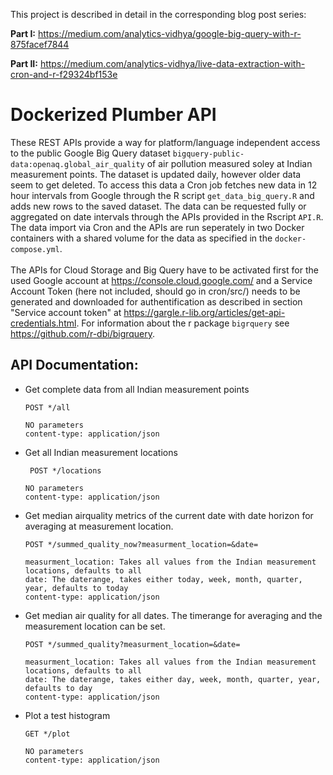 This project is described in detail in the corresponding blog post series:

**Part I:** https://medium.com/analytics-vidhya/google-big-query-with-r-875facef7844 <p>
**Part II:** https://medium.com/analytics-vidhya/live-data-extraction-with-cron-and-r-f29324bf153e


# Dockerized Plumber API

These REST APIs provide a way for platform/language independent access to the public Google Big Query dataset  `bigquery-public-data:openaq.global_air_quality` of air pollution measured soley at Indian measurement points. The dataset is updated daily, however older data seem to get deleted. To access this data a Cron job fetches new data in 12 hour intervals from Google through the R script `get_data_big_query.R` and adds new rows to the saved dataset. The data can be requested fully or aggregated on date intervals through the APIs provided in the Rscript `API.R`. The data import via Cron and the APIs are run seperately in two Docker containers with a shared volume for the data as specified in the `docker-compose.yml`.<br><br> The APIs for Cloud Storage and Big Query have to be activated first for the used Google account at https://console.cloud.google.com/ and a Service Account Token (here not included, should go in cron/src/) needs to be generated and downloaded for authentification as described in section "Service account token" at https://gargle.r-lib.org/articles/get-api-credentials.html. For information about the r package `bigrquery`  see https://github.com/r-dbi/bigrquery. 


## API Documentation:  

- Get complete data from all Indian measurement points   

      POST */all

      NO parameters
      content-type: application/json 

- Get all Indian measurement locations 

       POST */locations

      NO parameters
      content-type: application/json  

- Get median airquality metrics of the current date with date horizon for averaging at measurement location.

      POST */summed_quality_now?measurment_location=&date=

      measurment_location: Takes all values from the Indian measurement locations, defaults to all
      date: The daterange, takes either today, week, month, quarter, year, defaults to today
      content-type: application/json   
      

- Get median air quality for all dates. The timerange for averaging and the measurement location can be set. 

      POST */summed_quality?measurment_location=&date=

      measurment_location: Takes all values from the Indian measurement locations, defaults to all
      date: The daterange, takes either day, week, month, quarter, year, defaults to day
      content-type: application/json  



- Plot a test histogram

      GET */plot

      NO parameters
      content-type: application/json  
